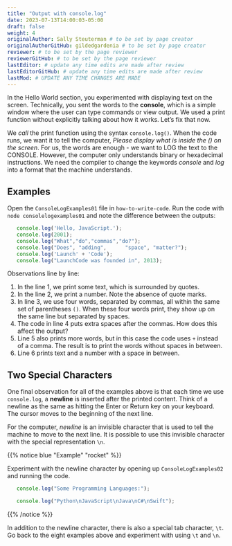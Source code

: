 ```yaml
---
title: "Output with console.log"
date: 2023-07-13T14:00:03-05:00
draft: false
weight: 4
originalAuthor: Sally Steuterman # to be set by page creator
originalAuthorGitHub: gildedgardenia # to be set by page creator
reviewer: # to be set by the page reviewer
reviewerGitHub: # to be set by the page reviewer
lastEditor: # update any time edits are made after review
lastEditorGitHub: # update any time edits are made after review
lastMod: # UPDATE ANY TIME CHANGES ARE MADE
---
```


<!-- TODO: Add link to Chapter 2 -->

In the Hello World section, you experimented with
displaying text on the screen. Technically, you sent the words to the
**console**, which is a simple window where the user can type commands or view
output. We used a print function without explicitly talking about how it works.
Let’s fix that now.

We *call* the print function using the syntax `console.log()`. When the code
runs, we want it to tell the computer, *Please display what is inside the () on
the screen*. For us, the words are enough - we want to LOG the text to the
CONSOLE. However, the computer only understands binary or hexadecimal
instructions. We need the compiler to change the keywords *console* and *log*
into a format that the machine understands.

## Examples

Open the `ConsoleLogExamples01` file in `how-to-write-code`. Run the code with `node consolelogexamples01` and note the difference between the
outputs:

```js {linenos=table}
   console.log('Hello, JavaScript.');
   console.log(2001);
   console.log("What","do","commas","do?");
   console.log("Does", "adding",      "space", "matter?");
   console.log('Launch' + 'Code');
   console.log("LaunchCode was founded in", 2013);
```

Observations line by line:

1. In the line 1, we print some text, which is surrounded by quotes.
1. In the line 2, we print a number. Note the absence of quote marks.
1. In line 3, we use four words, separated by commas, all within the same
   set of parentheses `()`. When these four words print, they show up on
   the same line but separated by spaces.
1. The code in line 4 puts extra spaces after the commas. How does this affect
   the output?
1. Line 5 also prints more words, but in this case the code uses `+`
   instead of a comma. The result is to print the words without spaces in
   between.
1. Line 6 prints text and a number with a space in between.

## Two Special Characters

One final observation for all of the examples above is that each time we use
`console.log`, a **newline** is inserted after the printed content. Think of
a newline as the same as hitting the Enter or Return key on your keyboard. The
cursor moves to the beginning of the next line.

For the computer, *newline* is an invisible character that is used to tell the
machine to move to the next line. It is possible to use this invisible
character with the special representation `\n`.

{{% notice blue "Example" "rocket" %}}

   Experiment with the newline character by opening up `ConsoleLogExamples02` and running the code.

   ```js {linenos=table}
      console.log("Some Programming Languages:");

      console.log("Python\nJavaScript\nJava\nC#\nSwift");
   ```

{{% /notice %}}

In addition to the newline character, there is also a special tab character,
`\t`. Go back to the eight examples above and experiment with using `\t`
and `\n`.
